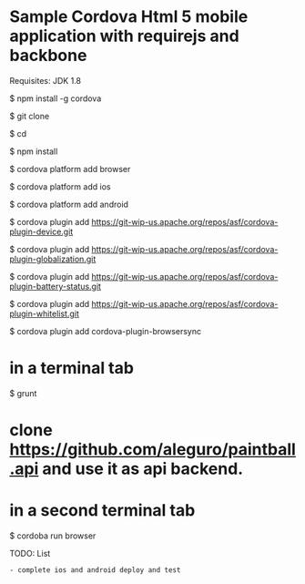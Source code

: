 # Sample Cordova Html 5 mobile application with requirejs and backbone

Requisites: JDK 1.8 

$ npm install -g cordova

$ git clone 

$ cd <project>

$ npm install

$ cordova platform add browser

$ cordova platform add ios

$ cordova platform add android

$ cordova plugin add https://git-wip-us.apache.org/repos/asf/cordova-plugin-device.git

$ cordova plugin add https://git-wip-us.apache.org/repos/asf/cordova-plugin-globalization.git

$ cordova plugin add https://git-wip-us.apache.org/repos/asf/cordova-plugin-battery-status.git

$ cordova plugin add https://git-wip-us.apache.org/repos/asf/cordova-plugin-whitelist.git

$ cordova plugin add cordova-plugin-browsersync

# in a terminal tab
$ grunt

# clone https://github.com/aleguro/paintball.api and use it as api backend.

# in a second terminal tab
$ cordoba run browser

TODO: List

    - complete ios and android deploy and test
